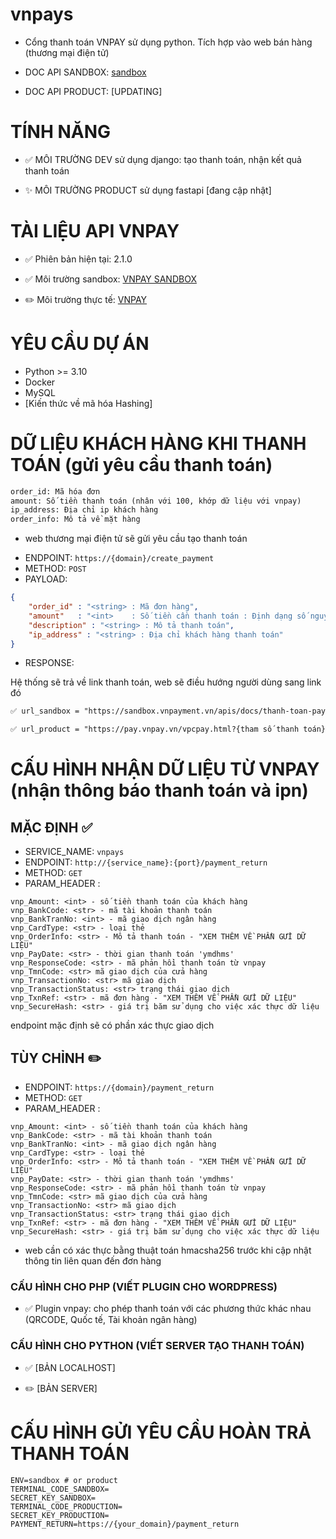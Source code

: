 # vnpays

- Cổng thanh toán VNPAY sử dụng python. Tích hợp vào web bán hàng (thương mại điện tử)

- DOC API SANDBOX: [sandbox](https://sandbox.vnpayment.vn/apis/docs/thanh-toan-pay/pay.html)
- DOC API PRODUCT: [UPDATING]

# TÍNH NĂNG

- ✅ MÔI TRƯỜNG DEV sử dụng django: tạo thanh toán, nhận kết quả thanh toán

- ✨ MÔI TRƯỜNG PRODUCT sử dụng fastapi [đang cập nhật]

# TÀI LIỆU API VNPAY

- ✅ Phiên bản hiện tại: 2.1.0  

- ✅ Môi trường sandbox: [VNPAY SANDBOX](https://sandbox.vnpayment.vn/apis/docs/thanh-toan-pay/pay.html)

- ✏️ Môi trường thực tế: [VNPAY](https://pay.vnpay.vn/vpcpay.html)

# YÊU CẦU DỰ ÁN

- Python >= 3.10
- Docker
- MySQL
- [Kiến thức về mã hóa Hashing]


# DỮ LIỆU KHÁCH HÀNG KHI THANH TOÁN (gửi yêu cầu thanh toán)

```txt
order_id: Mã hóa đơn
amount: Số tiền thanh toán (nhân với 100, khớp dữ liệu với vnpay)
ip_address: Địa chỉ ip khách hàng
order_info: Mô tả về mặt hàng
```

- web thương mại điện tử sẽ gửi yêu cầu tạo thanh toán

+ ENDPOINT: ```https://{domain}/create_payment```
+ METHOD: ```POST```
+ PAYLOAD:

```json
{
    "order_id" : "<string> : Mã đơn hàng",
    "amount"   : "<int>    : Số tiền cần thanh toán : Định dạng số nguyên không có dấu phẩy và nhân thêm 100",
    "description" : "<string> : Mô tả thanh toán",
    "ip_address" : "<string> : Địa chỉ khách hàng thanh toán"
}
```

+ RESPONSE:

Hệ thống sẽ trả về link thanh toán, web sẽ điều hướng người dùng sang link đó

```txt
✅ url_sandbox = "https://sandbox.vnpayment.vn/apis/docs/thanh-toan-pay/pay.html?{tham số thanh toán}&vnp_SecretHash={giá trị dùng cho mã hóa}"

✅ url_product = "https://pay.vnpay.vn/vpcpay.html?{tham số thanh toán}&vnp_SecretHash={giá trị dùng cho mã hóa}"
```


# CẤU HÌNH NHẬN DỮ LIỆU TỪ VNPAY (nhận thông báo thanh toán và ipn)

## MẶC ĐỊNH ✅

+ SERVICE_NAME: ```vnpays```
+ ENDPOINT: ```http://{service_name}:{port}/payment_return```
+ METHOD: ```GET```
+ PARAM_HEADER :

```
vnp_Amount: <int> - số tiền thanh toán của khách hàng
vnp_BankCode: <str> - mã tài khoản thanh toán
vnp_BankTranNo: <int> - mã giao dịch ngân hàng
vnp_CardType: <str> - loại thẻ
vnp_OrderInfo: <str> - Mô tả thanh toán - "XEM THÊM VỀ PHẦN GỬI DỮ LIỆU"
vnp_PayDate: <str> - thời gian thanh toán 'ymdhms'
vnp_ResponseCode: <str> - mã phản hồi thanh toán từ vnpay
vnp_TmnCode: <str> mã giao dịch của cửa hàng
vnp_TransactionNo: <str> mã giao dịch
vnp_TransactionStatus: <str> trạng thái giao dịch
vnp_TxnRef: <str> - mã đơn hàng - "XEM THÊM VỀ PHẦN GỬI DỮ LIỆU"
vnp_SecureHash: <str> - giá trị băm sử dụng cho việc xác thực dữ liệu
```

endpoint mặc định sẽ có phần xác thực giao dịch


## TÙY CHỈNH ✏️

+ ENDPOINT: ```https://{domain}/payment_return```
+ METHOD: ```GET```
+ PARAM_HEADER :

```
vnp_Amount: <int> - số tiền thanh toán của khách hàng
vnp_BankCode: <str> - mã tài khoản thanh toán
vnp_BankTranNo: <int> - mã giao dịch ngân hàng
vnp_CardType: <str> - loại thẻ
vnp_OrderInfo: <str> - Mô tả thanh toán - "XEM THÊM VỀ PHẦN GỬI DỮ LIỆU"
vnp_PayDate: <str> - thời gian thanh toán 'ymdhms'
vnp_ResponseCode: <str> - mã phản hồi thanh toán từ vnpay
vnp_TmnCode: <str> mã giao dịch của cửa hàng
vnp_TransactionNo: <str> mã giao dịch
vnp_TransactionStatus: <str> trạng thái giao dịch
vnp_TxnRef: <str> - mã đơn hàng - "XEM THÊM VỀ PHẦN GỬI DỮ LIỆU"
vnp_SecureHash: <str> - giá trị băm sử dụng cho việc xác thực dữ liệu
```

+ web cần có xác thực bằng thuật toán hmacsha256 trước khi cập nhật thông tin liên quan đến đơn hàng


### CẤU HÌNH CHO PHP (VIẾT PLUGIN CHO WORDPRESS)

- ✅ Plugin vnpay: cho phép thanh toán với các phương thức khác nhau (QRCODE, Quốc tế, Tài khoản ngân hàng)

### CẤU HÌNH CHO PYTHON (VIẾT SERVER TẠO THANH TOÁN)

- ✅ [BẢN LOCALHOST]

- ✏️ [BẢN SERVER]


# CẤU HÌNH GỬI YÊU CẦU HOÀN TRẢ THANH TOÁN

```.env
ENV=sandbox # or product
TERMINAL_CODE_SANDBOX=
SECRET_KEY_SANDBOX=
TERMINAL_CODE_PRODUCTION=
SECRET_KEY_PRODUCTION=
PAYMENT_RETURN=https://{your_domain}/payment_return
```
